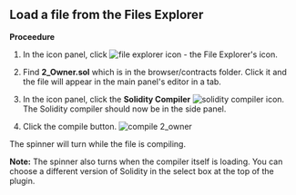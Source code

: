 ## Load a file from the Files Explorer
**Proceedure**

1. In the icon panel, click ![file explorer icon](https://raw.githubusercontent.com/ethereum/remix-workshops/master/Basics/2._Load_and_compile/images/files1.png "file explorer icon") - the File Explorer's icon.

5. Find **2_Owner.sol** which is in the browser/contracts folder.  Click it and the file will appear in the main panel's editor in a tab.

7. In the icon panel, click the **Solidity Compiler** ![solidity compiler icon](https://raw.githubusercontent.com/ethereum/remix-workshops/master/Basics/2._Load_and_compile/images/solidity1.png "solidity compiler icon"). The Solidity compiler should now be in the side panel.

8. Click the compile button. 
![compile 2_owner](https://raw.githubusercontent.com/ethereum/remix-workshops/master/Basics/2._Load_and_compile/images/compile2owner.png "compile 2_Owner") 

The spinner will turn while the file is compiling.  

**Note:** The spinner also turns when the compiler itself is loading.  You can choose a different version of Solidity in the select box at the top of the plugin.

